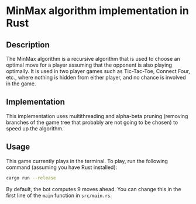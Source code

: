 # MinMax algorithm implementation in Rust

## Description

The MinMax algorithm is a recursive algorithm that is used to choose an optimal move for a player assuming that the
opponent is also playing optimally. It is used in two player games such as Tic-Tac-Toe, Connect Four, etc., where
nothing is hidden from either player, and no chance is involved in the game.

## Implementation

This implementation uses multithreading and alpha-beta pruning (removing branches of the game tree that probably are not
going to be chosen) to speed up the algorithm.

## Usage

This game currently plays in the terminal. To play, run the following command (assuming you have Rust installed):

```bash
cargo run --release
```

By default, the bot computes 9 moves ahead. You can change this in the first line of the `main` function
in `src/main.rs`.